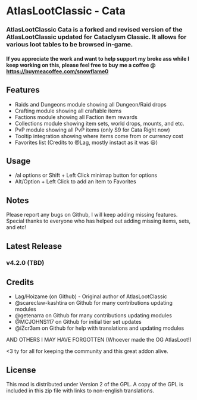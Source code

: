 # AtlasLootClassic - Cata

### AtlasLootClassic Cata is a forked and revised version of the AtlasLootClassic updated for Cataclysm Classic. It allows for various loot tables to be browsed in-game.

#### If you appreciate the work and want to help support my broke ass while I keep working on this, please feel free to buy me a coffee @ https://buymeacoffee.com/snowflame0

## Features
- Raids and Dungeons module showing all Dungeon/Raid drops
- Crafting module showing all craftable items
- Factions module showing all Faction item rewards
- Collections module showing item sets, world drops, mounts, and etc.
- PvP module showing all PvP items (only S9 for Cata Right now)
- Tooltip integration showing where items come from or currency cost
- Favorites list (Credits to @Lag, mostly instact as it was :smiley:)

## Usage
- /al options or Shift + Left Click minimap button for options
- Alt/Option + Left Click to add an item to Favorites

## Notes
Please report any bugs on Github, I will keep adding missing features. Special thanks to everyone who has helped out adding missing items, sets, and etc!


## Latest Release
### v4.2.0 (TBD)


## Credits
- Lag/Hoizame (on Github) - Original author of AtlasLootClassic
- @scareclaw-kashtira on Github for many contributions updating modules
- @getenarra on Github for many contributions updating modules
- @MCJOHNS117 on Github for initial tier set updates
- @iZcr3am on Github for help with translations and updating modules

AND OTHERS I MAY HAVE FORGOTTEN (Whoever made the OG AtlasLoot!)

<3 ty for all for keeping the community and this great addon alive.

## License
This mod is distributed under Version 2 of the GPL. A copy of the GPL is included in this zip file with links to non-english translations.